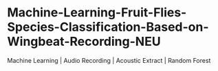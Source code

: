 # Machine-Learning-Fruit-Flies-Species-Classification-Based-on-Wingbeat-Recording-NEU
Machine Learning | Audio Recording | Acoustic Extract | Random Forest 
